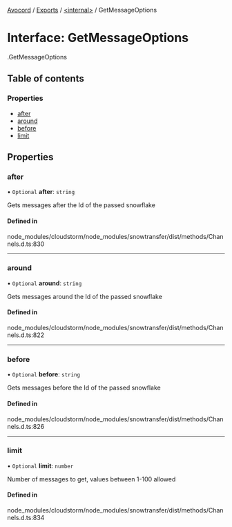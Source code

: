 [Avocord](../README.md) / [Exports](../modules.md) / [<internal\>](../modules/internal_.md) / GetMessageOptions

# Interface: GetMessageOptions

[<internal>](../modules/internal_.md).GetMessageOptions

## Table of contents

### Properties

- [after](internal_.GetMessageOptions-2.md#after)
- [around](internal_.GetMessageOptions-2.md#around)
- [before](internal_.GetMessageOptions-2.md#before)
- [limit](internal_.GetMessageOptions-2.md#limit)

## Properties

### after

• `Optional` **after**: `string`

Gets messages after the Id of the passed snowflake

#### Defined in

node_modules/cloudstorm/node_modules/snowtransfer/dist/methods/Channels.d.ts:830

___

### around

• `Optional` **around**: `string`

Gets messages around the Id of the passed snowflake

#### Defined in

node_modules/cloudstorm/node_modules/snowtransfer/dist/methods/Channels.d.ts:822

___

### before

• `Optional` **before**: `string`

Gets messages before the Id of the passed snowflake

#### Defined in

node_modules/cloudstorm/node_modules/snowtransfer/dist/methods/Channels.d.ts:826

___

### limit

• `Optional` **limit**: `number`

Number of messages to get, values between 1-100 allowed

#### Defined in

node_modules/cloudstorm/node_modules/snowtransfer/dist/methods/Channels.d.ts:834
